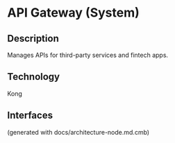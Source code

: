 # API Gateway (System)
## Description
Manages APIs for third-party services and fintech apps.

## Technology
Kong


## Interfaces


(generated with docs/architecture-node.md.cmb)
